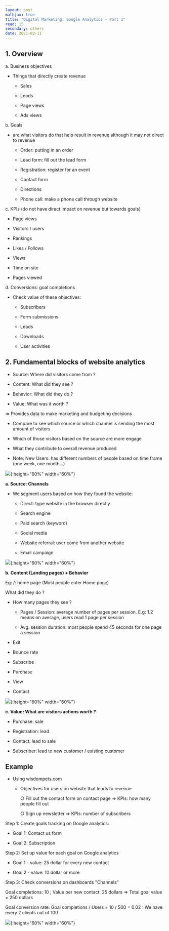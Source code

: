 ```yaml
---
layout: post
mathjax: true
title: "Digital Marketing: Google Analytics - Part 1"
read: 15
secondary: others
date: 2021-02-11
---
```

## 1. Overview 

a. Business objectives

- Things that directly create revenue

    + Sales

    + Leads

    + Page views

    + Ads views

b. Goals

- are what visitors do that help result in revenue although it may not direct to revenue

    + Order: putting in an order

    + Lead form: fill out the lead form

    + Registration: register for an event
  
    + Contact form

    + Directions

    + Phone call: make a phone call through website

c. KPIs (do not have direct impact on revenue but towards goals)

- Page views

- Visitors / users

- Rankings 

- Likes / Follows

- Views 

- Time on site

- Pages viewed

d. Conversions: goal completions 

- Check value of these objectives:

    + Subscribers

    + Form submissions

    + Leads

    + Downloads

    + User activities

## 2. Fundamental blocks of website analytics

- Source: Where did visitors come from ?

- Content: What did they see ?

- Behavior: What did they do ?

- Value: What was it worth ? 

=> Provides data to make marketing and budgeting decisions

- Compare to see which source or which channel is sending the most amount of visitors

- Which of those visitors based on the source are more engage

- What they contribute to overall revenue produced

* Note: New Users: has different numbers of people based on time frame (one week, one month...)

![](/sources/digitalMarketingP1-3.png){:height="60%" width="60%"}

**a. Source: Channels**

- We segment users based on how they found the website:

    + Direct: type website in the browser directly

    + Search engine

    + Paid search (keyword)

    + Social media

    + Website referral: user come from another website

    + Email campaign

![](/sources/digitalMarketingP1-1.png){:height="60%" width="60%"}

**b. Content (Landing pages) + Behavior**

Eg: /: home page (Most people enter Home page)

What did they do ?

- How many pages they see ?
  
  + Pages / Session: average number of pages per session. E.g: 1.2 means on average, users read 1 page per session

  + Avg. session duration: most people spend 45 seconds for one page a session

- Exit 

- Bounce rate 

- Subscribe

- Purchase

- View

- Contact

![](/sources/digitalMarketingP1-2.png){:height="60%" width="60%"}

**c. Value: What are visitors actions worth ?**

- Purchase: sale

- Registration: lead

- Contact: lead to sale

- Subscriber: lead to new customer / existing customer

## Example

- Using wisdompets.com
  
	- Objectives for users on website that leads to revenue
  
		○ Fill out the contact form on contact page  => KPIs: how many people fill out

		○ Sign up newsletter  => KPIs: number of subscribers

Step 1: Create goals tracking on Google analytics:

- Goal 1: Contact us form
  
- Goal 2: Subscription
  
Step 2: Set up value for each goal on Google analytics

- Goal 1 - value: 25 dollar for every new contact
  
- Goal 2 - value: 10 dollar or more
  
Step 3: Check conversions on dashboards "Channels"

Goal completions: 10 ; Value per new contact: 25 dollars => Total goal value = 250 dollars

Goal conversion rate: Goal completions / Users = 10 / 500 = 0.02 : We have every 2 clients out of 100 

![](/sources/digitalMarketingP1-4.png){:height="60%" width="60%"}